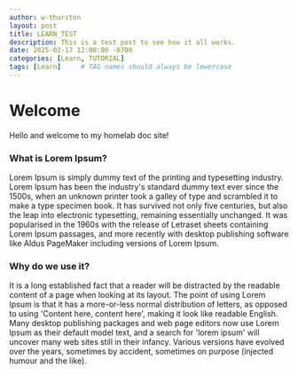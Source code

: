 ```yaml
---
author: w-thurston
layout: post
title: LEARN_TEST
description: This is a test post to see how it all works.
date: 2025-02-17 12:00:00 -0700
categories: [Learn, TUTORIAL]
tags: [Learn]     # TAG names should always be lowercase
---
```



# Welcome

Hello and welcome to my homelab doc site!

### What is Lorem Ipsum?

Lorem Ipsum is simply dummy text of the printing and typesetting industry. Lorem Ipsum has been the industry's standard dummy text ever since the 1500s, when an unknown printer took a galley of type and scrambled it to make a type specimen book. It has survived not only five centuries, but also the leap into electronic typesetting, remaining essentially unchanged. It was popularised in the 1960s with the release of Letraset sheets containing Lorem Ipsum passages, and more recently with desktop publishing software like Aldus PageMaker including versions of Lorem Ipsum.

### Why do we use it?

It is a long established fact that a reader will be distracted by the readable content of a page when looking at its layout. The point of using Lorem Ipsum is that it has a more-or-less normal distribution of letters, as opposed to using 'Content here, content here', making it look like readable English. Many desktop publishing packages and web page editors now use Lorem Ipsum as their default model text, and a search for 'lorem ipsum' will uncover many web sites still in their infancy. Various versions have evolved over the years, sometimes by accident, sometimes on purpose (injected humour and the like).


<script src="https://giscus.app/client.js"
        data-repo="W-Thurston/W-Thurston.github.io"
        data-repo-id="R_kgDON7u7Iw"
        data-category="General"
        data-category-id="DIC_kwDON7u7I84CnHfc"
        data-mapping="pathname"
        data-strict="1"
        data-reactions-enabled="1"
        data-emit-metadata="0"
        data-input-position="top"
        data-theme="preferred_color_scheme"
        data-lang="en"
        data-loading="lazy"
        crossorigin="anonymous"
        async>
</script>
